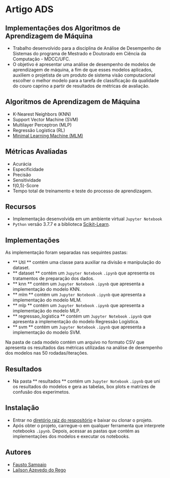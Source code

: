 # Artigo ADS
## Implementações dos Algoritmos de Aprendizagem de Máquina

- Trabalho desenvolvido para a disciplina de Análise de Desempenho de Sistemas do programa de Mestrado e Doutorado em Ciência da Computação - MDCC/UFC. 
- O objetivo é apresentar uma análise de desempenho de modelos de aprendizagem de máquina, a fim de que esses modelos aplicados, auxiliem o projetista de um produto de sistema visão computacional escolher o melhor modelo para a tarefa de classificação da qualidade do couro caprino a partir de resultados de métricas de avaliação.

## Algoritmos de Aprendizagem de Máquina
- K-Nearest Neighbors (KNN)
- Support Vector Machine (SVM)
- Multilayer Perceptron (MLP)
- Regressão Logística (RL)
- [Minimal Learning Machine (MLM)](https://doi.org/10.1016/j.neucom.2014.11.073)

## Métricas Avaliadas
- Acurácia
- Especificidade
- Precisão
- Sensitividade
- f(0,5)-Score
- Tempo total de treinamento e teste do processo de aprendizagem.

## Recursos
- Implementação desenvolvida em um ambiente virtual `Jupyter Notebook`
- `Python` versão 3.7.7 e a biblioteca [Scikit-Learn](http://scikit-learn.org/).

## Implementações
As implementação foram separadas nas sequintes pastas:
- ** Util ** contém uma classe para auxiliar na divisão e manipulação do dataset.
- ** dataset ** contém um `Jupyter Notebook` `.ipynb` que apresenta os tratamentos de preparação dos dados.
- ** knn ** contém um `Jupyter Notebook` `.ipynb` que apresenta a implementação do modelo KNN.
- ** mlm ** contém um `Jupyter Notebook` `.ipynb` que apresenta a implementação do modelo MLM.
- ** mlp ** contém um `Jupyter Notebook` `.ipynb` que apresenta a implementação do modelo MLP.
- ** regressao_logistica ** contém um `Jupyter Notebook` `.ipynb` que apresenta a implementação do modelo Regressão Logística.
- ** svm ** contém um `Jupyter Notebook` `.ipynb` que apresenta a implementação do modelo SVM.

Na pasta de cada modelo contém um arquivo no formato CSV que apresenta os resultados das métricas utilizadas na análise de desempenho dos modelos nas 50 rodadas/iterações.

## Resultados
- Na pasta ** resultados ** contém um `Jupyter Notebook` `.ipynb` que uni os resultados do modelos e gera as tabelas, box plots e matrizes de confusão dos experimetos.

			
## Instalação
- Entrar no [diretório raiz do respositório](https://github.com/Fausto14/Artigo-ADS) e baixar ou clonar o projeto.
- Após obter o projeto, carregue-o em qualquer ferramenta que interprete notebooks `.ipynb`. Depois, acessar as pastas que contém as implementações dos modelos e executar os notebooks.

## Autores
- [Fausto Sampaio](https://github.com/Fausto14) 
- [Lailson Azevedo do Rego](#)
